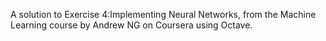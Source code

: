 A solution to Exercise 4:Implementing Neural Networks, from the Machine Learning course by Andrew NG on Coursera using Octave.
